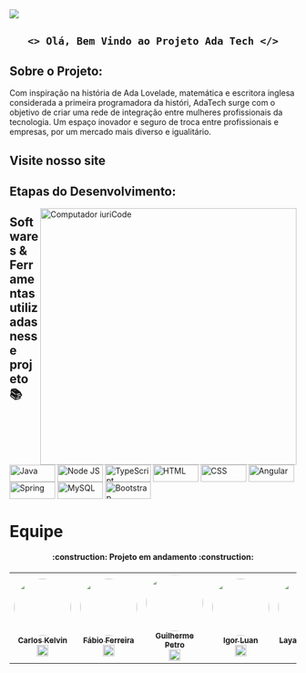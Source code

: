<img src="https://discordapp.com/channels/927648513414807632/941393120183062589/963065620021260338">

## <p align="center"> `<> Olá, Bem Vindo ao Projeto Ada Tech </>` </p> 
 
<h4 align="center">

<h2 id="Sobre"> Sobre o Projeto: </h2>

 Com inspiração na história de Ada Lovelade, matemática e escritora inglesa considerada a primeira programadora da históri, AdaTech surge com o objetivo de criar uma rede de integração entre mulheres profissionais da tecnologia.
 Um espaço inovador e seguro de troca entre profissionais e empresas, por um mercado mais diverso e igualitário.
 
 <h2 id=site> Visite nosso site <h2>

  <h2 id="Etapas">Etapas do Desenvolvimento: </h2>
  
  
  <img src="https://raw.githubusercontent.com/MicaelliMedeiros/micaellimedeiros/master/image/computer-illustration.png" min-width="600px" max-width="600px" width="450px" align="right" alt="Computador iuriCode">
 
  <h2 id="linguagens">Softwares & Ferramentas utilizadas nesse projeto 📚</h2>

 <p><img align="center" alt="Java" height="30" width="80" src="https://img.shields.io/badge/Java-ED8B00?style=for-the-badge&logo=java&logoColor=white">
<img align="center" alt="Node JS" height="30" width="80" src="https://img.shields.io/badge/Node.js-43853D?style=for-the-badge&logo=node.js&logoColor=white">
<img align="center" alt="TypeScript" height="30" width="80" src="https://img.shields.io/badge/TypeScript-007ACC?style=for-the-badge&logo=typescript&logoColor=white">
<img align="center" alt="HTML" height="30" width="80" src="https://img.shields.io/badge/HTML5-E34F26?style=for-the-badge&logo=html5&logoColor=white">
<img align="center" alt="CSS" height="30" width="80" src="https://img.shields.io/badge/CSS3-1572B6?style=for-the-badge&logo=css3&logoColor=white">
<img align="center" alt="Angular" height="30" width="80" src="https://img.shields.io/badge/Angular-DD0031?style=for-the-badge&logo=angular&logoColor=white">
<img align="center" alt="Spring" height="30" width="80" src="https://img.shields.io/badge/Spring-6DB33F?style=for-the-badge&logo=spring&logoColor=white">
<img align="center" alt="MySQL" height="30" width="80" src="https://img.shields.io/badge/MySQL-00000F?style=for-the-badge&logo=mysql&logoColor=white">
<img align="center" alt="Bootstrap" height="30" width="80" src="https://img.shields.io/badge/Bootstrap-563D7C?style=for-the-badge&logo=bootstrap&logoColor=white"></p>

# Equipe 
  <table>
  <tr>
    <td align="center"><a href="https://github.com/carloskelvinn13"><img style="border-radius: 50%;" src="https://avatars.githubusercontent.com/u/98328426?v=4" width="100px;" alt=""/><br /><sub><b>Carlos Kelvin</b></sub></a><br /><a href="https://www.linkedin.com/in/carlos-kelvin-gomes-de-sousa-10675677/" title="linkedin"><img src="https://cdn.jsdelivr.net/gh/devicons/devicon/icons/linkedin/linkedin-original.svg" width="20"/></a>
    </td>
   <td align="center"><a href="https://github.com/fabiosfjr"><img style="border-radius: 50%;" src="https://avatars.githubusercontent.com/u/89699551?v=4" width="100px;" alt=""/><br /><sub><b>Fábio Ferreira</b></sub></a><br /><a href="https://www.linkedin.com/in/fábiosferreirajr" title="linkedin"><img src="https://cdn.jsdelivr.net/gh/devicons/devicon/icons/linkedin/linkedin-original.svg" width="20"/></a>
    </td>
    <td align="center"><a href="https://github.com/guilherme-petro"><img style="border-radius: 50%;" src="https://avatars.githubusercontent.com/u/97956789?v=4" width="100px;" alt=""/><br /><sub><b>Guilherme Petro</b></sub></a><br /><a href="https://www.linkedin.com/in/guilhermepetro/" title="linkedin"><img src="https://cdn.jsdelivr.net/gh/devicons/devicon/icons/linkedin/linkedin-original.svg" width="20"/></a>
    </td>
   <td align="center"><a href="https://github.com/igorluan95"><img style="border-radius: 50%;" src="https://avatars.githubusercontent.com/u/92352134?v=4" width="100px;" alt=""/><br /><sub><b>Igor Luan</b></sub></a><br /><a href="https://www.linkedin.com/in/igorluan95/" title="linkedin"><img src="https://cdn.jsdelivr.net/gh/devicons/devicon/icons/linkedin/linkedin-original.svg" width="20"/></a>
    </td>
   <td align="center"><a href="https://github.com/LayannePereira"><img style="border-radius: 50%;" src="https://avatars.githubusercontent.com/u/98171057?v=4" width="100px;" alt=""/><br /><sub><b>Layane Pereira</b></sub></a><br /><a href="https://www.linkedin.com/in/LayannePereira" title="linkedin"><img src="https://cdn.jsdelivr.net/gh/devicons/devicon/icons/linkedin/linkedin-original.svg" width="20"/></a>
    </td>
   <td align="center"><a href="https://github.com/michellemadeira1"><img style="border-radius: 50%;" src="https://avatars.githubusercontent.com/u/88059905?v=4" width="100px;" alt=""/><br /><sub><b>Michelle Madeira</b></sub></a><br /><a href="https://www.linkedin.com/in/michelle-silva-madeira-8184aa189/" title="linkedin"><img src="https://cdn.jsdelivr.net/gh/devicons/devicon/icons/linkedin/linkedin-original.svg" width="20"/></a>
    </td>
   <td align="center"><a href="https://github.com/NadyneBarbieri"><img style="border-radius: 50%;" src="https://avatars.githubusercontent.com/u/97990821?v=4" width="100px;" alt=""/><br /><sub><b>Nadyne Barbieri</b></sub></a><br /><a href="https://www.linkedin.com/in/" title="linkedin"><img src="https://cdn.jsdelivr.net/gh/devicons/devicon/icons/linkedin/linkedin-original.svg" width="20"/></a>
    </td>
   
<h4 align="center"> 
    :construction:  Projeto em andamento  :construction:
</h4>

